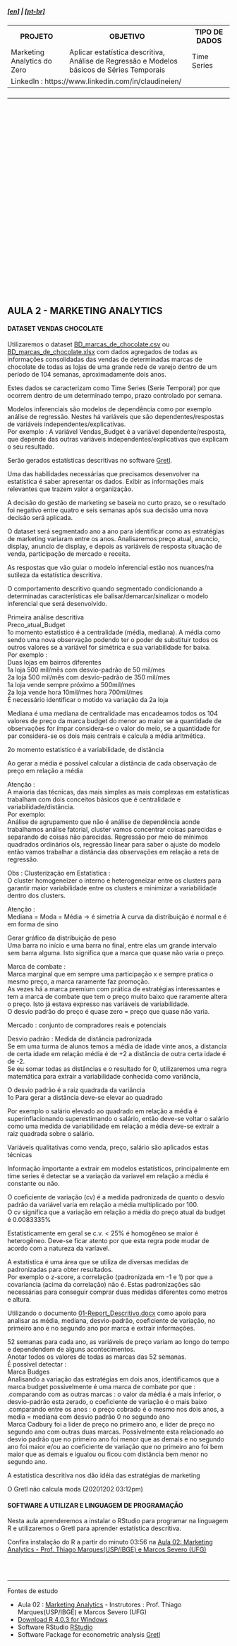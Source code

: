 <h5><a href="blank_">[en]</a> | <a href="blank_">[pt-br]</a>
</h5>
<h5>
<div>
  <table>
    <tr>
      <th>PROJETO</th>
      <th>OBJETIVO</th>
      <th>TIPO DE DADOS</th>
    </tr>
    <tr>
      <td>Marketing Analytics do Zero</td>
      <td>Aplicar estatística descritiva, Análise de Regressão e Modelos básicos de Séries Temporais</td>
      <td>Time Series</td>
    </tr>
    <tr>
        <td colspan="4">LinkedIn : https://www.linkedin.com/in/claudineien/</td>
    </tr>
  </table>
</div>
</h5>
<hr>
<br><br><br><br><br><br><br><br><br><br><br><br><br><br><br><br><br><br><br><br><br><br><br><br><br>
<h2>AULA 2 - MARKETING ANALYTICS</h2>
<h4>DATASET VENDAS CHOCOLATE</h4>
<p>Utilizaremos o dataset <a href="https://github.com/claudineien/marketing-analytics-gretl-r/tree/main/2-dataset">BD_marcas_de_chocolate.csv</a> ou <a href="https://github.com/claudineien/marketing-analytics-gretl-r/tree/main/2-dataset">BD_marcas_de_chocolate.xlsx</a> com dados agregados de todas as informações consolidadas das vendas de determinadas marcas de chocolate de todas as lojas de uma grande rede de varejo dentro de um período de 104 semanas, aproximadamente dois anos.</p>

<p>Estes dados se caracterizam como Time Series (Serie Temporal) por que ocorrem dentro de um determinado tempo, prazo controlado por semana.</p>

<p>Modelos inferenciais são modelos de dependência como por exemplo análise de regressão. Nestes há variáveis que são dependentes/respostas de variáveis independentes/explicativas.<br>
Por exemplo : A variável Vendas_Budget é a variável dependente/resposta, que depende das outras variáveis independentes/explicativas que explicam o seu resultado.</p>

<p>Serão gerados estatísticas descritivas no software <a href="http://gretl.sourceforge.net/pt.html">Gretl</a>.</p>

<p>Uma das habilidades necessárias que precisamos desenvolver na estatística é saber apresentar os dados. Exibir as informações mais relevantes que trazem valor a organização.</p>

<p>A decisão do gestão de marketing se baseia no curto prazo, se o resultado foi negativo entre quatro e seis semanas após sua decisão uma nova decisão será aplicada.</p>
<p>O dataset será segmentado ano a ano para identificar como as estratégias de marketing variaram entre os anos. Analisaremos preço atual, anuncio, display, anuncio de display, e depois as variáveis de resposta situação de venda, participação de mercado e receita.</p>
<p>As respostas que vão guiar o modelo inferencial estão nos nuances/na sutileza da estatística descritiva.</p>
<p>O comportamento descritivo quando segmentado condicionando a determinadas características ele balisar/demarcar/sinalizar o modelo inferencial que será desenvolvido.</p>
<p>Primeira análise descritiva <br>
Preco_atual_Budget<br>
1o momento estatistico é a centralidade (média, mediana). A média como sendo uma nova observação podendo ter o poder de substituir todos os outros valores se a variável for simétrica e sua variabilidade for baixa.<br>
Por exemplo :<br>
Duas lojas em bairros diferentes <br>
1a loja 500 mil/mês com desvio-padrão de 50 mil/mes<br>
2a loja 500 mil/mês com desvio-padrão de 350 mil/mes<br>
1a loja vende sempre próximo a 500mil/mes<br>
2a loja vende hora 10mil/mes hora 700mil/mes<br>
É necessário identificar o motido va variação da 2a loja<br>
</p>
<p>Mediana é uma mediana de centralidade mas encadeamos todos os 104 valores de preço da marca budget do menor ao maior se a quantidade de observações for ímpar considera-se o valor do meio, se a quantidade for par considera-se os dois mais centrais e calcula a média aritmética.</p>

<p>2o momento estatistico é a variabilidade, de distância </p>
<p>Ao gerar a média é possível calcular a distância de cada observação de preço em relação a média</p>

<p>Atenção : <br>
A maioria das técnicas, das mais simples as mais complexas em estatísticas trabalham com dois conceitos básicos que é  centralidade e variabilidade/distância.<br>
Por exemplo:<br>
Análise de agrupamento que não é análise de dependência aonde trabalhamos análise fatorial, cluster vamos concentrar coisas parecidas e separando de coisas não parecidas.
Regressão por meio de mínimos quadrados ordinários ols, regressão linear para saber o ajuste do modelo então vamos trabalhar a distância das observações em relação a reta de regressão.
</p>

<p>Obs : Clusterização em Estatística :<br>
O cluster homogeneizer o interno e heterogeneizar entre os clusters para garantir maior variabilidade entre os clusters e minimizar a variabilidade dentro dos clusters.</p>

<p>Atenção :<br>
Mediana = Moda = Média -> é simetria
A curva da distribuição é normal e é em forma de sino</p>

<p>Gerar gráfico da distribuição de peso<br>
Uma barra no início e uma barra no final, entre elas um grande intervalo sem barra alguma. Isto significa que a marca que quase não varia o preço.
</p>

<p>Marca de combate : <br>
Marca marginal que em sempre uma participação x e sempre pratica o mesmo preço, a marca raramente faz promoção.<br>
As vezes há a marca premium com prática de estratégias interessantes e tem a marca de combate que tem o preço muito baixo que raramente altera o preço. Isto já estava expresso nas variáveis de variabilidade.<br>
O desvio padrão do preço é quase zero = preço que quase não varia.<br>
</p>

<p>Mercado : conjunto de compradores reais e potenciais</p>

<p>Desvio padrão : Medida de distância padronizada<br>
Se em uma turma de alunos temos a média de idade vinte anos, a distancia de certa idade em relação média é de +2 a distância de outra certa idade é de -2.<br>
Se eu somar todas as distâncias e o resultado for 0, utilizaremos uma regra matemática para extrair a variabilidade conhecida como variância, 
</p>

<p>O desvio padrão é a raiz quadrada da variância<br>
1o Para gerar a distância deve-se elevar ao quadrado<br>
</p>

<p>Por exemplo o salário elevado ao quadrado em relação a média é superinflacionando superestimando o salário, então deve-se voltar o salário como uma medida de variabilidade em relação a média deve-se extrair a raiz quadrada sobre o salário.</p>

<p>Variáveis qualitativas como venda, preço, salário são aplicados estas técnicas</p>

<p>Informação importante a extrair em modelos estatísticos, principalmente em time series é detectar se a variação da variavel em relação a média é constante ou não.</p>

<p>O coeficiente de variação (cv) é a medida padronizada de quanto o desvio padrão da variável varia em relação a média multiplicado por 100.<br>
O cv significa que a variação em relação a média do preço atual da budget é 0.0083335%</p>

<p>Estatisticamente em geral se c.v. < 25% é homogêneo se maior é heterogêneo. Deve-se ficar atento por que esta regra pode mudar de acordo com a natureza da varíavel.</p>

<p>A estatistica é uma área que se utiliza de diversas medidas de padronizadas para obter resultados.<br>
Por exemplo o z-score, a correlação (padronizada em -1 e 1) por que a covariancia (acima da correlação) não é. Estas padronizações são necessárias para conseguir comprar duas medidas diferentes como metros e altura.</p>


<p>Utilizando o documento <a href="https://github.com/claudineien/marketing-analytics-gretl-r/tree/main/0-documentation">01-Report_Descritivo.docx</a> como apoio para analisar as média, mediana, desvio-padrão, coeficiente de variação, no primeiro ano e no segundo ano por marca e extrair informações.</p>

<p>52 semanas para cada ano, as variáveis de preço variam ao longo do tempo e dependendem de alguns acontecimentos.<br>
Anotar todos os valores de todas as marcas das 52 semanas.<br>
É possível detectar : <br>
Marca Budges<br>
Analisando a variação das estratégias em dois anos, identificamos que a marca budget possivelmente é uma marca de combate por que :<br>
.comparando com as outras marcas : o valor da média é a mais inferior, o desvio-padrão esta zerado, o coeficiente de variação é o mais baixo
.comparando entre os anos : o preço cobrado é o mesmo nos dois anos, a media = mediana com desvio padrão 0 no segundo ano<br>
Marca Cadbury foi a lider de preço no primeiro ano, e lider de preço no segundo ano com outras duas marcas. Possivelmente esta relacionado ao desvio padrão que no primeiro ano foi menor que as demais e no segundo ano foi maior e/ou ao coeficiente de variação que no primeiro ano foi bem maior que as demais e igualou ou ficou com distância bem menor no segundo ano.<br>
</p>

<p>A estatistica descritiva nos dão idéia das estratégias de marketing</p>

<p>O Gretl não calcula moda (20201202 03:12pm)</p>

<h4>SOFTWARE A UTILIZAR E LINGUAGEM DE PROGRAMAÇÃO</h4>
<p>Nesta aula aprenderemos a instalar o RStudio para programar na linguagem R e utilizaremos o Gretl para aprender estatística descritiva.</p>
<p>Confira instalação do R a partir do minuto 03:56 na <a href="https://youtu.be/m4wZmFkaGQo">Aula 02: Marketing Analytics - Prof. Thiago Marques(USP/IBGE) e Marcos Severo (UFG)</a>
</p>

<br><br>
<hr>
<p>Fontes de estudo
    <ul>
        <li>Aula 02 : <a href="https://youtu.be/m4wZmFkaGQo">Marketing Analytics</a> - Instrutores : Prof. Thiago Marques(USP/IBGE) e Marcos Severo (UFG)</li>
        <li><a href="https://cran.r-project.org/bin/windows/base/">Download R 4.0.3 for Windows</a></li>
        <li>Software RStudio <a href="https://rstudio.com/products/rstudio/download/">RStudio</a></li>
        <li>Software Package for econometric analysis <a href="http://gretl.sourceforge.net/">Gretl</a></li>
    </ul>
</p>
